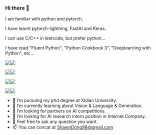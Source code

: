 ### Hi there 👋

I am familiar with python and pytorch.

I have learnt pytorch-lightning, FastAI and Keras.

I can use C/C++ in leetcode, but prefer python...

I have read "Fluent Python", "Python Cookbook 3", "Deeplearning with Python", etc...

![](https://img.shields.io/badge/python-v3.7-blue)![](https://img.shields.io/badge/Pytorch-v1.7.1-red)

![](https://img.shields.io/badge/keras-v2.6-red)![](https://img.shields.io/badge/tensorflow-v2.6.0-orange)

![](https://img.shields.io/badge/Fast.AI-v2-lightgrey)![](https://img.shields.io/badge/code-pytorch_lightning-yellow)

![](https://img.shields.io/badge/paper-latex-blue)![](https://img.shields.io/badge/code-neovim-green)


- 🔭 I’m pursuing my phd degree at Xidian University.
- 🌱 I’m currently learning about Vision & Language & Generation.
- 👯 I’m looking for partners on AI competitions.
- 🤔 I’m looking for AI research intern position in Internet Company.
- 💬 Feel free to ask any question you want.
- 📫 You can concat at ShawnDong98@gmail.com
